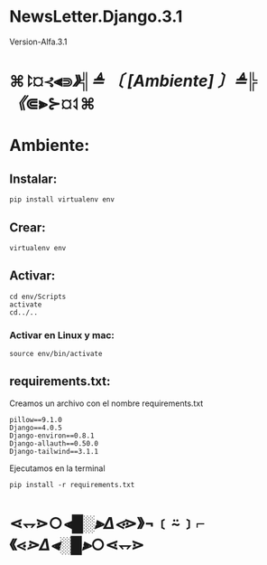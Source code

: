 # NewsLetter.Django.3.1
 Version-Alfa.3.1


# ⌘⥏¤⊰⫷⋑_》╣≜ 〔 [Ambiente] 〕≜╠《_⋐⫸⊱¤⥑⌘

# Ambiente:

## Instalar:

    pip install virtualenv env

## Crear:

    virtualenv env
                     
## Activar:

    cd env/Scripts
    activate
    cd../..

### Activar en Linux y mac:

    source env/bin/activate

## requirements.txt:
Creamos un archivo con el nombre requirements.txt

    pillow==9.1.0
    Django==4.0.5
    Django-environ==0.8.1
    Django-allauth==0.50.0
    Django-tailwind==3.1.1

Ejecutamos en la terminal

    pip install -r requirements.txt

# ⋖⥐⋗○_⫷█░⫸Δ⋖_⋗》¬﹝⍨﹞⌐《⋖_⋗Δ⫷░█⫸_○⋖⥐⋗ 